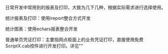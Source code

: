 日常开发中常用到的报表及打印，大致为几下几种，根据实际需求进行选择使用。

统计报表及打印：使用ireport整合方式开发

统计图表：使用echars报表整合开发

普通单页凭证打印：主要指网点柜面上的业务凭证打印，直接使用免费ScriptX.cab控件进行开发打印。详见""


